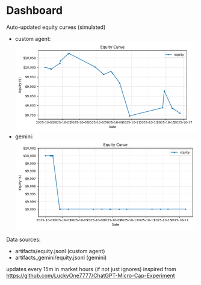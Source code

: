 # Dashboard

Auto-updated equity curves (simulated)

- custom agent: ![Equity Curve](artifacts/equity.png?v=23a0604)
- gemini: ![Equity Curve (Gemini)](artifacts_gemini/equity.png?v=23a0604)

Data sources:
- artifacts/equity.jsonl (custom agent)
- artifacts_gemini/equity.jsonl (gemini)

updates every 15m in market hours (if not just ignores)
inspired from https://github.com/LuckyOne7777/ChatGPT-Micro-Cap-Experiment